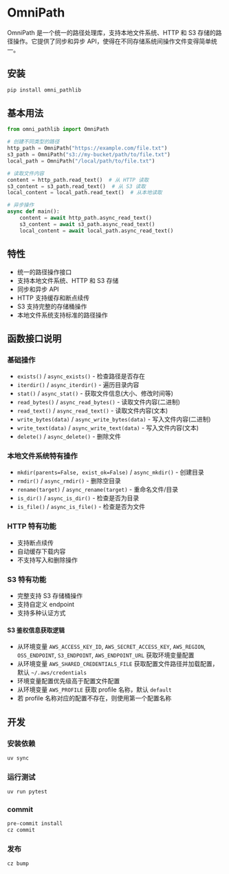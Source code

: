 # OmniPath

OmniPath 是一个统一的路径处理库，支持本地文件系统、HTTP 和 S3 存储的路径操作。它提供了同步和异步 API，使得在不同存储系统间操作文件变得简单统一。

## 安装

```bash
pip install omni_pathlib
```

## 基本用法

```python
from omni_pathlib import OmniPath

# 创建不同类型的路径
http_path = OmniPath("https://example.com/file.txt")
s3_path = OmniPath("s3://my-bucket/path/to/file.txt")
local_path = OmniPath("/local/path/to/file.txt")

# 读取文件内容
content = http_path.read_text()  # 从 HTTP 读取
s3_content = s3_path.read_text()  # 从 S3 读取
local_content = local_path.read_text()  # 从本地读取

# 异步操作
async def main():
    content = await http_path.async_read_text()
    s3_content = await s3_path.async_read_text()
    local_content = await local_path.async_read_text()
```

## 特性

- 统一的路径操作接口
- 支持本地文件系统、HTTP 和 S3 存储
- 同步和异步 API
- HTTP 支持缓存和断点续传
- S3 支持完整的存储桶操作
- 本地文件系统支持标准的路径操作

## 函数接口说明

### 基础操作

- `exists()` / `async_exists()` - 检查路径是否存在
- `iterdir()` / `async_iterdir()` - 遍历目录内容
- `stat()` / `async_stat()` - 获取文件信息(大小、修改时间等)
- `read_bytes()` / `async_read_bytes()` - 读取文件内容(二进制)
- `read_text()` / `async_read_text()` - 读取文件内容(文本)
- `write_bytes(data)` / `async_write_bytes(data)` - 写入文件内容(二进制)
- `write_text(data)` / `async_write_text(data)` - 写入文件内容(文本)
- `delete()` / `async_delete()` - 删除文件

### 本地文件系统特有操作

- `mkdir(parents=False, exist_ok=False)` / `async_mkdir()` - 创建目录
- `rmdir()` / `async_rmdir()` - 删除空目录
- `rename(target)` / `async_rename(target)` - 重命名文件/目录
- `is_dir()` / `async_is_dir()` - 检查是否为目录
- `is_file()` / `async_is_file()` - 检查是否为文件

### HTTP 特有功能

- 支持断点续传
- 自动缓存下载内容
- 不支持写入和删除操作

### S3 特有功能

- 完整支持 S3 存储桶操作
- 支持自定义 endpoint
- 支持多种认证方式

#### S3 鉴权信息获取逻辑

- 从环境变量 `AWS_ACCESS_KEY_ID`, `AWS_SECRET_ACCESS_KEY`, `AWS_REGION`, `OSS_ENDPOINT`, `S3_ENDPOINT`, `AWS_ENDPOINT_URL` 获取环境变量配置
- 从环境变量 `AWS_SHARED_CREDENTIALS_FILE` 获取配置文件路径并加载配置，默认 `~/.aws/credentials`
- 环境变量配置优先级高于配置文件配置
- 从环境变量 `AWS_PROFILE` 获取 profile 名称，默认 `default`
- 若 profile 名称对应的配置不存在，则使用第一个配置名称

## 开发

### 安装依赖

```bash
uv sync
```

### 运行测试

```bash
uv run pytest
```

### commit

```bash
pre-commit install
cz commit
```

### 发布

```bash
cz bump
```
